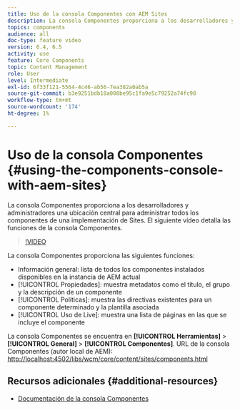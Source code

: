 ```yaml
---
title: Uso de la consola Componentes con AEM Sites
description: La consola Componentes proporciona a los desarrolladores y administradores una ubicación central para administrar todos los componentes de una implementación de Sites. El siguiente vídeo detalla las funciones de la consola Componentes.
topics: components
audience: all
doc-type: feature video
version: 6.4, 6.5
activity: use
feature: Core Components
topic: Content Management
role: User
level: Intermediate
exl-id: 6f33f121-5564-4c46-ab56-7ea382a0ab5a
source-git-commit: b3e9251bdb18a008be95c1fa9e5c79252a74fc98
workflow-type: tm+mt
source-wordcount: '174'
ht-degree: 1%

---
```


# Uso de la consola Componentes {#using-the-components-console-with-aem-sites}

La consola Componentes proporciona a los desarrolladores y administradores una ubicación central para administrar todos los componentes de una implementación de Sites. El siguiente vídeo detalla las funciones de la consola Componentes.

>[!VIDEO](https://video.tv.adobe.com/v/17417?quality=12&learn=on)

La consola Componentes proporciona las siguientes funciones:

* Información general: lista de todos los componentes instalados disponibles en la instancia de AEM actual
* [!UICONTROL Propiedades]: muestra metadatos como el título, el grupo y la descripción de un componente
* [!UICONTROL Políticas]: muestra las directivas existentes para un componente determinado y la plantilla asociada
* [!UICONTROL Uso de Live]: muestra una lista de páginas en las que se incluye el componente

La consola Componentes se encuentra en **[!UICONTROL Herramientas]** > **[!UICONTROL General]** > **[!UICONTROL Componentes]**.
URL de la consola Componentes (autor local de AEM): [http://localhost:4502/libs/wcm/core/content/sites/components.html](http://localhost:4502/libs/wcm/core/content/sites/components.html)

## Recursos adicionales {#additional-resources}

* [Documentación de la consola Componentes](https://helpx.adobe.com/experience-manager/6-5/sites/authoring/using/default-components-console.html)
